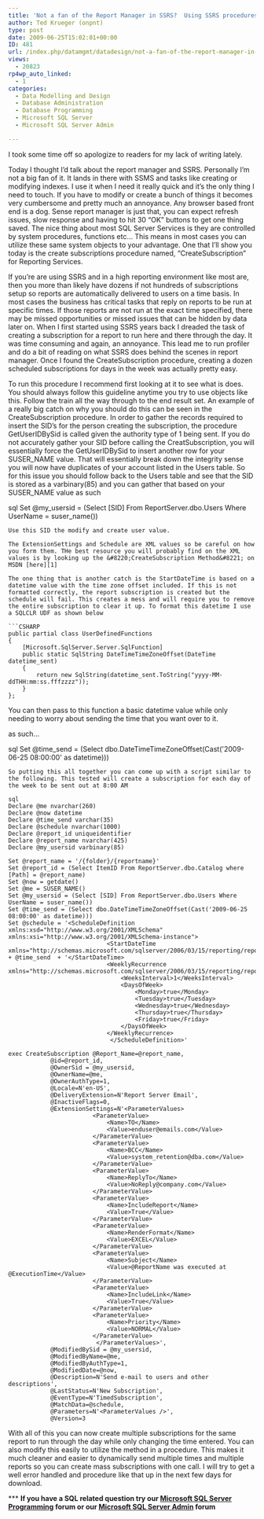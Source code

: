 ```yaml
---
title: 'Not a fan of the Report Manager in SSRS?  Using SSRS procedures to get the job done'
author: Ted Krueger (onpnt)
type: post
date: 2009-06-25T15:02:01+00:00
ID: 481
url: /index.php/datamgmt/datadesign/not-a-fan-of-the-report-manager-in-ssrs/
views:
  - 20823
rp4wp_auto_linked:
  - 1
categories:
  - Data Modelling and Design
  - Database Administration
  - Database Programming
  - Microsoft SQL Server
  - Microsoft SQL Server Admin

---
```

I took some time off so apologize to readers for my lack of writing lately.

Today I thought I&#8217;d talk about the report manager and SSRS. Personally I&#8217;m not a big fan of it. It lands in there with SSMS and tasks like creating or modifying indexes. I use it when I need it really quick and it&#8217;s the only thing I need to touch. If you have to modify or create a bunch of things it becomes very cumbersome and pretty much an annoyance. Any browser based front end is a dog. Sense report manager is just that, you can expect refresh issues, slow response and having to hit 30 &#8220;OK&#8221; buttons to get one thing saved. The nice thing about most SQL Server Services is they are controlled by system procedures, functions etc&#8230; This means in most cases you can utilize these same system objects to your advantage. One that I&#8217;ll show you today is the create subscriptions procedure named, &#8220;CreateSubscription&#8221; for Reporting Services.

If you&#8217;re are using SSRS and in a high reporting environment like most are, then you more than likely have dozens if not hundreds of subscriptions setup so reports are automatically delivered to users on a time basis. In most cases the business has critical tasks that reply on reports to be run at specific times. If those reports are not run at the exact time specified, there may be missed opportunities or missed issues that can be hidden by data later on. When I first started using SSRS years back I dreaded the task of creating a subscription for a report to run here and there through the day. It was time consuming and again, an annoyance. This lead me to run profiler and do a bit of reading on what SSRS does behind the scenes in report manager. Once I found the CreateSubscription procedure, creating a dozen scheduled subscriptions for days in the week was actually pretty easy. 

To run this procedure I recommend first looking at it to see what is does. You should always follow this guideline anytime you try to use objects like this. Follow the train all the way through to the end result set. An example of a really big catch on why you should do this can be seen in the CreateSubscription procedure. In order to gather the records required to insert the SID&#8217;s for the person creating the subscription, the procedure GetUserIDBySid is called given the authority type of 1 being sent. If you do not accurately gather your SID before calling the CreatSubscription, you will essentially force the GetUserIDBySid to insert another row for your SUSER\_NAME value. That will essentially break down the integrity sense you will now have duplicates of your account listed in the Users table. So for this issue you should follow back to the Users table and see that the SID is stored as a varbinary(85) and you can gather that based on your SUSER\_NAME value as such

sql
Set @my_usersid = (Select [SID] From ReportServer.dbo.Users Where UserName = suser_name())
```
Use this SID the modify and create user value.

The ExtensionSettings and Schedule are XML values so be careful on how you form them. THe best resource you will probably find on the XML values is by looking up the &#8220;CreateSubscription Method&#8221; on MSDN [here][1] 

The one thing that is another catch is the StartDateTime is based on a datetime value with the time zone offset included. If this is not formatted correctly, the report subscription is created but the schedule will fail. This creates a mess and will require you to remove the entire subscription to clear it up. To format this datetime I use a SQLCLR UDF as shown below

```CSHARP
public partial class UserDefinedFunctions
{
    [Microsoft.SqlServer.Server.SqlFunction]
    public static SqlString DateTimeTimeZoneOffset(DateTime datetime_sent)
    {
        return new SqlString(datetime_sent.ToString("yyyy-MM-ddTHH:mm:ss.fffzzzz"));
    }
};
```
You can then pass to this function a basic datetime value while only needing to worry about sending the time that you want over to it.

as such&#8230;

sql
Set @time_send = (Select dbo.DateTimeTimeZoneOffset(Cast('2009-06-25 08:00:00' as datetime)))
```
So putting this all together you can come up with a script similar to the following. This tested will create a subscription for each day of the week to be sent out at 8:00 AM

sql
Declare @me nvarchar(260)
Declare @now datetime
Declare @time_send varchar(35)
Declare @schedule nvarchar(1000)
Declare @report_id uniqueidentifier
Declare @report_name nvarchar(425)
Declare @my_usersid varbinary(85)

Set @report_name = '/{folder}/{reportname}'
Set @report_id = (Select ItemID From ReportServer.dbo.Catalog where [Path] = @report_name)
Set @now = getdate()
Set @me = SUSER_NAME()
Set @my_usersid = (Select [SID] From ReportServer.dbo.Users Where UserName = suser_name())
Set @time_send = (Select dbo.DateTimeTimeZoneOffset(Cast('2009-06-25 08:00:00' as datetime)))
Set @schedule = '<ScheduleDefinition xmlns:xsd="http://www.w3.org/2001/XMLSchema" xmlns:xsi="http://www.w3.org/2001/XMLSchema-instance">
							<StartDateTime xmlns="http://schemas.microsoft.com/sqlserver/2006/03/15/reporting/reportingservices">' + @time_send  + '</StartDateTime>
							<WeeklyRecurrence xmlns="http://schemas.microsoft.com/sqlserver/2006/03/15/reporting/reportingservices">
								<WeeksInterval>1</WeeksInterval>
								<DaysOfWeek>
									<Monday>true</Monday>
									<Tuesday>true</Tuesday>
									<Wednesday>true</Wednesday>
									<Thursday>true</Thursday>
									<Friday>true</Friday>
								</DaysOfWeek>
							</WeeklyRecurrence>
							 </ScheduleDefinition>'

exec CreateSubscription @Report_Name=@report_name,
			@id=@report_id,
			@OwnerSid = @my_usersid,
			@OwnerName=@me,
			@OwnerAuthType=1,
			@Locale=N'en-US',
			@DeliveryExtension=N'Report Server Email',
			@InactiveFlags=0,
			@ExtensionSettings=N'<ParameterValues>
						<ParameterValue>
							<Name>TO</Name>
							<Value>enduser@emails.com</Value>
						</ParameterValue>
						<ParameterValue>
							<Name>BCC</Name>
							<Value>system_retention@dba.com</Value>
						</ParameterValue>
						<ParameterValue>
							<Name>ReplyTo</Name>
							<Value>NoReply@company.com</Value>
						</ParameterValue>
						<ParameterValue>
							<Name>IncludeReport</Name>
							<Value>True</Value>
						</ParameterValue>
						<ParameterValue>
							<Name>RenderFormat</Name>
							<Value>EXCEL</Value>
						</ParameterValue>
						<ParameterValue>
							<Name>Subject</Name>
							<Value>@ReportName was executed at @ExecutionTime</Value>
						</ParameterValue>
						<ParameterValue>
							<Name>IncludeLink</Name>
							<Value>True</Value>
						</ParameterValue>
						<ParameterValue>
							<Name>Priority</Name>
							<Value>NORMAL</Value>
						</ParameterValue>
					     </ParameterValues>',
			@ModifiedBySid = @my_usersid,
			@ModifiedByName=@me,
			@ModifiedByAuthType=1,
			@ModifiedDate=@now,
			@Description=N'Send e-mail to users and other descriptions',
			@LastStatus=N'New Subscription',
			@EventType=N'TimedSubscription',
			@MatchData=@schedule,
			@Parameters=N'<ParameterValues />',
			@Version=3
```
With all of this you can now create multiple subscriptions for the same report to run through the day while only changing the time entered. You can also modify this easily to utilize the method in a procedure. This makes it much cleaner and easier to dynamically send multiple times and multiple reports so you can create mass subscriptions with one call. I will try to get a well error handled and procedure like that up in the next few days for download.



\*** **If you have a SQL related question try our [Microsoft SQL Server Programming][2] forum or our [Microsoft SQL Server Admin][3] forum**<ins></ins>

 [1]: http://msdn.microsoft.com/en-us/library/aa441019.aspx
 [2]: http://forum.ltd.local/viewforum.php?f=17
 [3]: http://forum.ltd.local/viewforum.php?f=22